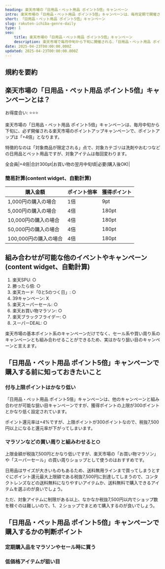 ```yaml
---
heading: 楽天市場の「日用品・ペット用品 ポイント5倍」キャンペーン
intro: 楽天市場の「日用品・ペット用品 ポイント5倍」キャンペーンは、毎月定期で開催される、日用品やペットアイテムのポイントが5倍になるキャンペーンです。
short: 「日用品・ペット用品 ポイント5倍」キャンペーン   
slug: rakuten-ichiba-genre-daily
type: 1
seo:
    title: 楽天市場の「日用品・ペット用品 ポイント5倍」キャンペーン
    description: 楽天市場で毎月中旬から下旬に開催される、「日用品・ペット用品 ポイント5倍」キャンペーンについて解説。特典内容やお得度合い、他のキャンペーンとの違いなど。
date: 2025-04-23T00:00:00.000Z
updated: 2025-04-23T00:00:00.000Z
---
```


## 規約を要約

## 楽天市場の「日用品・ペット用品 ポイント5倍」キャンペーンとは？

お得度合い: ⭐️⭐️⭐️

楽天市場の「日用品・ペット用品 ポイント5倍」キャンペーンは、毎月中旬から下旬に、必ず開催される楽天市場のポイントアップキャンペーンで、ポイントアップは「+4倍」となります。

特徴的なのは「対象商品が限定される」点で、対象カテゴリは洗剤やおむつなどの日用品とペット用品ですが、対象アイテムは毎回変わります。

全会員|+4倍|合計300pt|お買い物の翌月中旬頃|必要(購入後OK)|


### 簡易計算(content widget、自動計算)

|購入金額|ポイント倍率|獲得ポイント|
|---|---|---|
1,000円の購入の場合|1倍|9pt|
5,000円の購入の場合|4倍|180pt|
10,000円の購入の場合|4倍|180pt|
50,000円の購入の場合|4倍|180pt|
100,000円の購入の場合|4倍|180pt|

## 組み合わせが可能な他のイベントやキャンペーン(content widget、自動計算)

1. 楽天SPU: ○
1. 勝ったら倍: ○
2. 楽天カード「0と5のつく日」: ○
3. 39キャンペーン: X
4. 楽天スーパーセール: ○
5. 楽天お買い物マラソン: ○
6. 楽天ブラックフライデー: ○
7. スーパーDEAL: ○

楽天市場の基本ポイント系のキャンペーンだけでなく、セール系や買い周り系のキャンペーンとも組み合わせることができるため、実はかなり狙い目のキャンペーンと言えます。

## 「日用品・ペット用品 ポイント5倍」キャンペーンで購入する前に知っておきたいこと

### 付与上限ポイントはかなり低い

「日用品・ペット用品 ポイント5倍」キャンペーンは、他のキャンペーンと組み合わせが可能な狙い目キャンペーンですが、獲得ポイントの上限が300ポイントとかなり低く設定されています。

ポイント還元率は+4%ですが、上限ポイントが300ポイントなので、税抜7,500円以上になると還元率が下がってしまいます。

### マラソンなどの買い周りと組みわせると○

上限金額が税抜7,500円とかなり低いですが、楽天市場の「お買い物マラソン」や「スーパーセール」の買い周りショップとして使うのはおすすめです。

日用品はサイズが大きいものもあるため、送料無用ラインまで買ってしまうとすぐにポイント還元最大上限額である税抜7,500円に到達してしまうので、コンタクトレンズなどの送料無料になりやすいアイテムか、送料無料で購入できるアイテムを選ぶのが良いでしょう。

ただ、対象アイテムに制限がある以上、なかなか税抜7,500円以内でショップ数を稼ぐのは難しいので、1、２ショップでまとめて購入するのが良いでしょう。

## 「日用品・ペット用品 ポイント5倍」キャンペーンで購入するかの判断ポイント

### 定期購入品をマラソンやセール時に買う

### 低価格アイテムが狙い目





